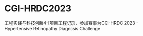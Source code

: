 # CGI-HRDC2023
工程实践与科技创新4-I项目工程记录，参加赛事为CGI-HRDC 2023 - Hypertensive Retinopathy Diagnosis Challenge
